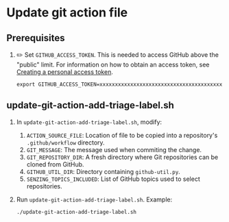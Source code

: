 # Update git action file

## Prerequisites

1. :pencil2: Set `GITHUB_ACCESS_TOKEN`.
   This is needed to access GitHub above the "public" limit.
   For information on how to obtain an access token, see
   [Creating a personal access token](https://docs.github.com/en/github/authenticating-to-github/keeping-your-account-and-data-secure/creating-a-personal-access-token).

    ```console
    export GITHUB_ACCESS_TOKEN=xxxxxxxxxxxxxxxxxxxxxxxxxxxxxxxxxxxxxxxx
    ```

## update-git-action-add-triage-label.sh

1. In `update-git-action-add-triage-label.sh`, modify:

    1. `ACTION_SOURCE_FILE`: Location of file to be copied into a repository's `.github/workflow` directory.
    1. `GIT_MESSAGE`:  The message used when commiting the change.
    1. `GIT_REPOSITORY_DIR`: A fresh directory where Git repositories can be cloned from GitHub.
    1. `GITHUB_UTIL_DIR`: Directory containing `github-util.py`.
    1. `SENZING_TOPICS_INCLUDED`: List of GitHub topics used to select repositories.

1. Run `update-git-action-add-triage-label.sh`.
   Example:

    ```console
    ./update-git-action-add-triage-label.sh
    ```
